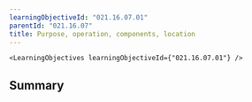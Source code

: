 ```yaml
---
learningObjectiveId: "021.16.07.01"
parentId: "021.16.07"
title: Purpose, operation, components, location
---
```


```tsx eval
<LearningObjectives learningObjectiveId={"021.16.07.01"} />
```

## Summary
